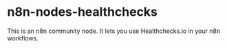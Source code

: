 # n8n-nodes-healthchecks
This is an n8n community node. It lets you use Healthchecks.io in your n8n workflows.
